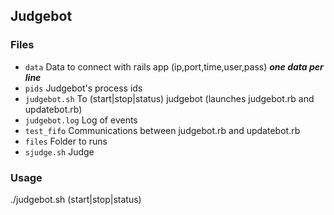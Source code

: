 ## Judgebot

### Files

- `data` Data to connect with rails app (ip,port,time,user,pass) ***one data per line***
- `pids` Judgebot's process ids
- `judgebot.sh` To (start|stop|status) judgebot (launches judgebot.rb and updatebot.rb)
- `judgebot.log` Log of events
- `test_fifo` Communications between judgebot.rb and updatebot.rb
- `files` Folder to runs
- `sjudge.sh` Judge

### Usage

  ./judgebot.sh (start|stop|status)
